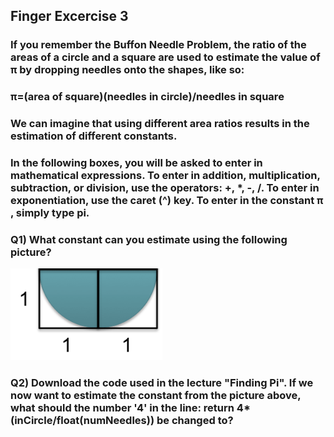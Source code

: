 ## Finger Excercise 3
### If you remember the Buffon Needle Problem, the ratio of the areas of a circle and a square are used to estimate the value of  π  by dropping needles onto the shapes, like so:

### π=(area of square)(needles in circle)/needles in square 
### We can imagine that using different area ratios results in the estimation of different constants.

### In the following boxes, you will be asked to enter in mathematical expressions. To enter in addition, multiplication, subtraction, or division, use the operators: +, *, -, /. To enter in exponentiation, use the caret (^) key. To enter in the constant  π , simply type pi.

### Q1) What constant can you estimate using the following picture?
<img src='img1.png'>

> 

### Q2) Download the code used in the lecture "Finding Pi". If we now want to estimate the constant from the picture above, what should the number '4' in the line: return 4*(inCircle/float(numNeedles)) be changed to?

> 